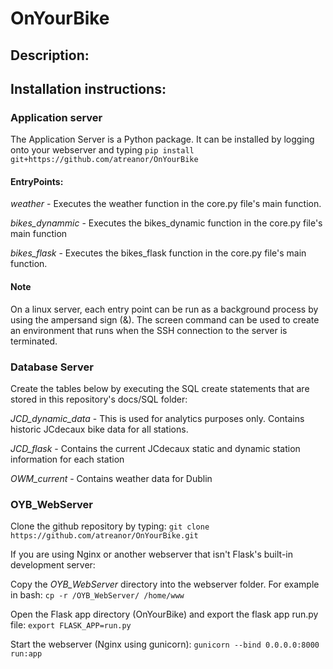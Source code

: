 # OnYourBike

## Description:

## Installation instructions:

### Application server

The Application Server is a Python package. It can be installed by logging onto your webserver and typing `pip install git+https://github.com/atreanor/OnYourBike`

#### EntryPoints:

*weather* - Executes the weather function in the core.py file's main function.

*bikes_dynammic* - Executes the bikes_dynamic function in the core.py file's main function

*bikes_flask* - Executes the bikes_flask function in the core.py file's main function.

#### Note

On a linux server, each entry point can be run as a background process by using the ampersand sign (&). The screen command can be used to create an environment that runs when the SSH connection to the server is terminated.

### Database Server

Create the tables below by executing the SQL create statements that are stored in this repository's docs/SQL folder:

*JCD_dynamic_data* - This is used for analytics purposes only. Contains historic JCdecaux bike data for all stations.

*JCD_flask* - Contains the current JCdecaux static and dynamic station information for each station

*OWM_current* - Contains weather data for Dublin


### OYB_WebServer

Clone the github repository by typing:
`git clone https://github.com/atreanor/OnYourBike.git`

If you are using Nginx or another webserver that isn't Flask's built-in development server:

Copy the *OYB_WebServer* directory into the webserver folder. For example in bash:
`cp -r /OYB_WebServer/ /home/www`

Open the Flask app directory (OnYourBike) and export the flask app run.py file:
`export FLASK_APP=run.py`

Start the webserver (Nginx using gunicorn):
`gunicorn --bind 0.0.0.0:8000 run:app`



